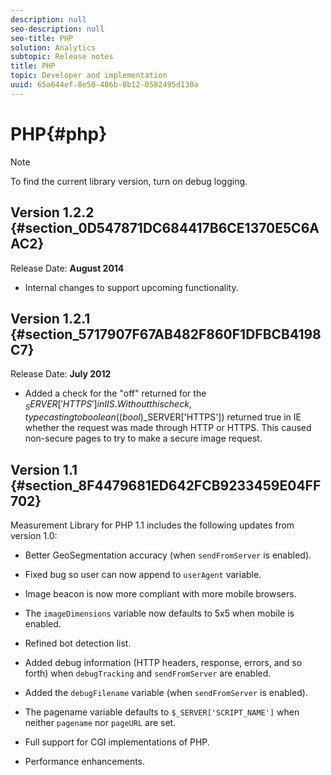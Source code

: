 ```yaml
---
description: null
seo-description: null
seo-title: PHP
solution: Analytics
subtopic: Release notes
title: PHP
topic: Developer and implementation
uuid: 65a644ef-8e50-406b-8b12-0582495d130a
---
```


# PHP{#php}

>[!NOTE]
>
>To find the current library version, turn on debug logging.

## Version 1.2.2 {#section_0D547871DC684417B6CE1370E5C6AAC2}

Release Date: **August 2014**

* Internal changes to support upcoming functionality.

## Version 1.2.1 {#section_5717907F67AB482F860F1DFBCB4198C7}

Release Date: **July 2012**

* Added a check for the "off" returned for the $_SERVER['HTTPS'] in IIS. Without this check, typecasting to boolean ((bool)$_SERVER['HTTPS']) returned true in IE whether the request was made through HTTP or HTTPS. This caused non-secure pages to try to make a secure image request.

## Version 1.1 {#section_8F4479681ED642FCB9233459E04FF702}

Measurement Library for PHP 1.1 includes the following updates from version 1.0:

* Better GeoSegmentation accuracy (when `sendFromServer` is enabled).
* Fixed bug so user can now append to `userAgent` variable.
* Image beacon is now more compliant with more mobile browsers.
* The `imageDimensions` variable now defaults to 5x5 when mobile is enabled.
* Refined bot detection list.
* Added debug information (HTTP headers, response, errors, and so forth) when `debugTracking` and `sendFromServer` are enabled.

* Added the `debugFilename` variable (when `sendFromServer` is enabled).

* The pagename variable defaults to `$_SERVER['SCRIPT_NAME']` when neither `pagename` nor `pageURL` are set.

* Full support for CGI implementations of PHP.
* Performance enhancements.

